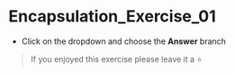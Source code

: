 # Encapsulation_Exercise_01

- Click on the dropdown and choose the **Answer** branch
> If you enjoyed this exercise please leave it a ⭐
